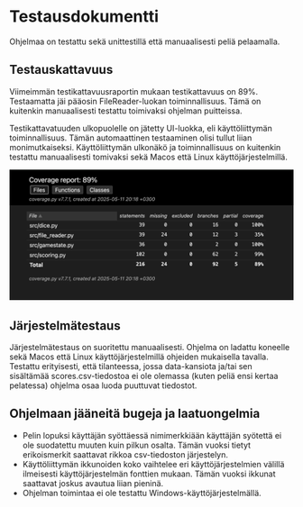# Testausdokumentti

Ohjelmaa on testattu sekä unittestillä että manuaalisesti peliä pelaamalla.

## Testauskattavuus

Viimeimmän testikattavuusraportin mukaan testikattavuus on 89%. Testaamatta jäi pääosin FileReader-luokan toiminnallisuus. Tämä on kuitenkin manuaalisesti testattu toimivaksi ohjelman puitteissa.

Testikattavatuuden ulkopuolelle on jätetty UI-luokka, eli käyttöliittymän toiminnallisuus. Tämän automaattinen testaaminen olisi tullut liian monimutkaiseksi. Käyttöliittymän ulkonäkö ja toiminnallisuus on kuitenkin testattu manuaalisesti tomivaksi sekä Macos että Linux käyttöjärjestelmillä.

![](./kuvat/testikattavuus.jpeg)

## Järjestelmätestaus

Järjestelmätestaus on suoritettu manuaalisesti. Ohjelma on ladattu koneelle sekä Macos että Linux käyttöjärjestelmillä ohjeiden mukaisella tavalla. Testattu erityisesti, että tilanteessa, jossa data-kansiota ja/tai sen sisältämää scores.csv-tiedostoa ei ole olemassa (kuten peliä ensi kertaa pelatessa) ohjelma osaa luoda puuttuvat tiedostot.

## Ohjelmaan jääneitä bugeja ja laatuongelmia

- Pelin lopuksi käyttäjän syöttäessä nimimerkkiään käyttäjän syötettä ei ole suodatettu muuten kuin pilkun osalta. Tämän vuoksi tietyt erikoismerkit saattavat rikkoa csv-tiedoston järjestelyn.
- Käyttöliittymän ikkunoiden koko vaihtelee eri käyttöjärjestelmien välillä ilmeisesti käyttöjärjestelmän fonttien mukaan. Tämän vuoksi ikkunat saattavat joskus avautua liian pieninä.
- Ohjelman toimintaa ei ole testattu Windows-käyttöjärjestelmällä.